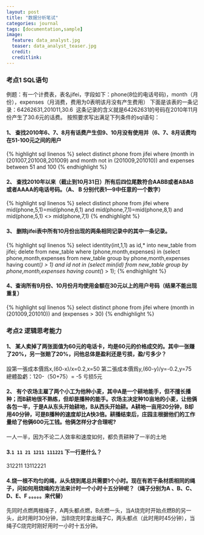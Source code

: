 ```yaml
---
layout: post
title: "数据分析笔试"
categories: journal
tags: [documentation,sample]
image:
  feature: data_analyst.jpg
  teaser: data_analyst_teaser.jpg
  credit:
  creditlink:
---
```


  
### 考点1    SQL语句
例题：有一个计费表，表名jifei，字段如下：phone(8位的电话号码)，month（月份），expenses（月消费，费用为0表明该月没有产生费用）
下面是该表的一条记录：64262631,201011,30.6  这条记录的含义就是64262631的号码在2010年11月份产生了30.6元的话费。
按照要求写出满足下列条件的sql语句：
#### 1、 查找2010年6、7、8月有话费产生但9、10月没有使用并（6、7、8月话费均在51-100元之间的用户
{% highlight sql linenos %}
select distinct phone from jifei where (month in (201007,201008,201009) 
and month not in (201009,201010)) and expenses between 51 and 100 
{% endhighlight %}

#### 2、 查找2010年以来（截止到10月31日）所有后四位尾数符合AABB或者ABAB或者AAAA的电话号码。（A、 B 分别代表1—9中任意的一个数字）
{% highlight sql linenos %}
select distinct phone from jifei where mid(phone,5,1)=mid(phone,6,1) and
mid(phone,7,1)=mid(phone,8,1) and mid(phone,5,1) <> mid(phone,7,1)
{% endhighlight %}


#### 3、 删除jifei表中所有10月份出现的两条相同记录中的其中一条记录。
{% highlight sql linenos %}
select identity(int,1,1) as id,* into new_table from jifei;
delete from new_table where (phone,month,expenses) in  (select 
phone,month,expenses from new_table group by phone,month,expenses 
having count(*) > 1) and id not in (select min(id) from new_table 
group by phone,month,expenses having count(*) > 1);
{% endhighlight %}

#### 4、查询所有9月份、10月份月均使用金额在30元以上的用户号码（结果不能出现重复）
{% highlight sql linenos %}
select distinct phone from jifei where (month in (201009,201010))
and (expenses > 30)
{% endhighlight %}

### 考点2 逻辑思考能力  

#### 1、 某人卖掉了两张面值为60元的电话卡，均是60元的价格成交的。其中一张赚了20%，另一张赔了20%，问他总体是盈利还是亏损，盈/亏多少？
設第一張成本價爲x,(60-x)/x=0.2,x=50
第二張成本價爲y,(60-y)/y=-0.2,y=75
總體盈虧：120-（50+75）= -5  亏损5元


#### 2、 有个农场主雇了两个小工为他种小麦，其中A是一个耕地能手，但不擅长播种；而B耕地很不熟练，但却是播种的能手。农场主决定种10亩地的小麦，让他俩各包一半，于是A从东头开始耕地，B从西头开始耕。A耕地一亩用20分钟，B却用40分钟，可是B播种的速度却比A快3倍。耕播结束后，庄园主根据他们的工作量给了他俩600元工钱。他俩怎样分才合理呢?
一人一半，因为不论二人效率和速度如何，都负责耕种了一半的土地


#### 3.```1 11 21 1211 111221``` 下一行是什么？ 
  312211
  13112221
  
#### 4.烧一根不均匀的绳，从头烧到尾总共需要1个小时。现在有若干条材质相同的绳子，问如何用烧绳的方法来计时一个小时十五分钟呢？（绳子分别为A 、B、C、D、E、F 。。。。。来代替）
先同时点燃两根绳子，A两头都点燃，B点燃一头，当A烧完时开始点燃B的另一头，此时用时30分钟，当B烧完时拿出绳子C，两头都点（此时用时45分钟），当绳子C烧完时刚好用时一小时十五分钟。